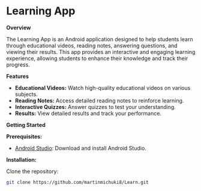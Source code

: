 # Learning App

**Overview**

The Learning App is an Android application designed to help students learn through educational videos, reading notes, answering questions, and viewing their results. This app provides an interactive and engaging learning experience, allowing students to enhance their knowledge and track their progress.

**Features**

- **Educational Videos:** Watch high-quality educational videos on various subjects.
- **Reading Notes:** Access detailed reading notes to reinforce learning.
- **Interactive Quizzes:** Answer quizzes to test your understanding.
- **Results:** View detailed results and track your performance.

**Getting Started**

**Prerequisites:**
- [Android Studio](https://developer.android.com/studio): Download and install Android Studio.

**Installation:**

Clone the repository:

```bash
git clone https://github.com/martinmichuki8/Learn.git
